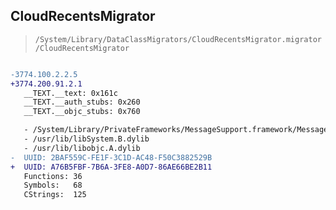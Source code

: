 ## CloudRecentsMigrator

> `/System/Library/DataClassMigrators/CloudRecentsMigrator.migrator/CloudRecentsMigrator`

```diff

-3774.100.2.2.5
+3774.200.91.2.1
   __TEXT.__text: 0x161c
   __TEXT.__auth_stubs: 0x260
   __TEXT.__objc_stubs: 0x760

   - /System/Library/PrivateFrameworks/MessageSupport.framework/MessageSupport
   - /usr/lib/libSystem.B.dylib
   - /usr/lib/libobjc.A.dylib
-  UUID: 2BAF559C-FE1F-3C1D-AC48-F50C3882529B
+  UUID: A76B5FBF-7B6A-3FE8-A0D7-86AE66BE2B11
   Functions: 36
   Symbols:   68
   CStrings:  125

```
